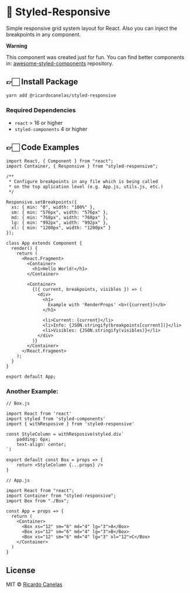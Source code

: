 # 💅 Styled-Responsive

Simple responsive grid system layout for React. Also you can inject the breakpoints in any component.

**Warning**

This component was created just for fun. You can find better components in: [awesome-styled-components](https://github.com/styled-components/awesome-styled-components#grid-systems) repository.

## 👉🏻 Install Package

```
yarn add @ricardocanelas/styled-responsive
```

### Required Dependencies

- `react` > 16 or higher
- `styled-components` 4 or higher

## 👉🏻 Code Examples

```
import React, { Component } from "react";
import Container, { Responsive } from "styled-responsive";

/**
 * Configure breakpoints in any file which is being called
 * on the top aplication level (e.g. App.js, utils.js, etc.)
 */

Responsive.setBreakpoints({
  xs: { min: "0", width: "100%" },
  sm: { min: "576px", width: "576px" },
  md: { min: "768px", width: "768px" },
  lg: { min: "992px", width: "992px" },
  xl: { min: "1200px", width: "1200px" }
});

class App extends Component {
  render() {
    return (
      <React.Fragment>
        <Container>
          <h1>Hello World!</h1>
        </Container>

        <Container>
          {({ current, breakpoints, visibles }) => (
            <div>
              <h1>
                Example with 'RenderProps' <b>({current})</b>
              </h1>

              <li>Current: {current}</li>
              <li>Info: {JSON.stringify(breakpoints[current])}</li>
              <li>Visibles: {JSON.stringify(visibles)}</li>
            </div>
          )}
        </Container>
      </React.Fragment>
    );
  }
}

export default App;
```

### **Another Example:**

```
// Box.js

import React from 'react'
import styled from 'styled-components'
import { withResposive } from 'styled-responsive'

const StyleColumn = withResposive(styled.div`
    padding: 6px;
    text-align: center;
`)

export default const Box = props => {
    return <StyleColumn {...props} />
}

// App.js

import React from "react";
import Container from "styled-responsive";
import Box from "./Box";

const App = props => {
  return (
    <Container>
      <Box xs="12" sm="6" md="4" lg="3">A</Box>
      <Box xs="12" sm="6" md="4" lg="3">B</Box>
      <Box xs="12" sm="6" md="4" lg="3" xl="12">C</Box>
    </Container>
  )
}
```


## License

MIT © [Ricardo Canelas](https://github.com/ricardocanelas)
